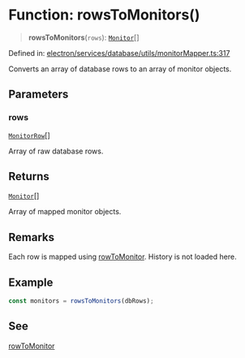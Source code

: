 # Function: rowsToMonitors()

> **rowsToMonitors**(`rows`): [`Monitor`](../../../../../../shared/types/interfaces/Monitor.md)[]

Defined in: [electron/services/database/utils/monitorMapper.ts:317](https://github.com/Nick2bad4u/Uptime-Watcher/blob/main/electron/services/database/utils/monitorMapper.ts#L317)

Converts an array of database rows to an array of monitor objects.

## Parameters

### rows

[`MonitorRow`](../../../../../../shared/types/database/interfaces/MonitorRow.md)[]

Array of raw database rows.

## Returns

[`Monitor`](../../../../../../shared/types/interfaces/Monitor.md)[]

Array of mapped monitor objects.

## Remarks

Each row is mapped using [rowToMonitor](rowToMonitor.md). History is not loaded here.

## Example

```typescript
const monitors = rowsToMonitors(dbRows);
```

## See

[rowToMonitor](rowToMonitor.md)
